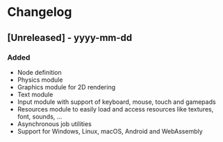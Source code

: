 # Changelog

## [Unreleased] - yyyy-mm-dd

### Added

- Node definition
- Physics module
- Graphics module for 2D rendering
- Text module
- Input module with support of keyboard, mouse, touch and gamepads
- Resources module to easily load and access resources like textures, font, sounds, ...
- Asynchronous job utilities
- Support for Windows, Linux, macOS, Android and WebAssembly
